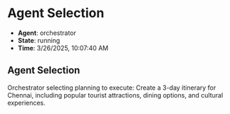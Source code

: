 # Agent Selection

- **Agent**: orchestrator
- **State**: running
- **Time**: 3/26/2025, 10:07:40 AM

## Agent Selection

Orchestrator selecting planning to execute: Create a 3-day itinerary for Chennai, including popular tourist attractions, dining options, and cultural experiences.

